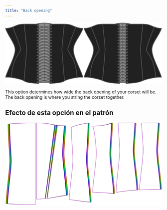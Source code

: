 ```yaml
---
title: "Back opening"
---
```


![The back opening option on Cathrin](./backopening.svg)

This option determines how wide the back opening of your corset will be. The back opening is where you string the corset together.

## Efecto de esta opción en el patrón

![This image shows the effect of this option by superimposing several variants that have a different value for this option](cathrin_backopening_sample.svg "Effect of this option on the pattern")
